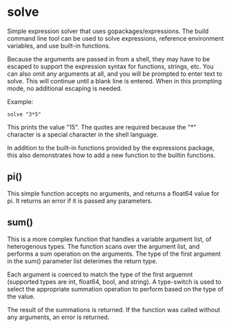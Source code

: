 # solve
Simple expression solver that uses gopackages/expressions. The build command line tool
can be used to solve expressions, reference environment variables, and use built-in functions.

Because the arguments are passed in from a shell, they may have to be escaped to support
the expression syntax for functions, strings, etc.
You can also omit any arguments at all, and you will be prompted
to enter text to solve. This will continue until a blank line
is entered. When in this prompting mode, no additional escaping
is needed.

Example:

    
    solve "3*5"
    
This prints the value "15". The quotes are required because the "*" character is a special
character in the shell language.

In addition to the built-in functions provided by the expressions package, this also demonstrates
how to add a new function to the builtin functions.

## pi()
This simple function accepts no arguments, and returns a float64 value for pi. It returns an error if it is passed
any parameters.

## sum()
This is a more complex function that handles a variable argument list, of heterogenous types. The
function scans over the argument list, and performs a sum operation on the arguments. The type of the
first argument in the sum() parameter list deterimes the return type.

Each argument is coerced to match the type of the first arguemnt (supported types are int, float64, bool,
and string). A type-switch is used to select the appropriate summation operation to perform based on the
type of the value.

The result of the summations is returned. If the function was
called without any arguments, an error is returned.

